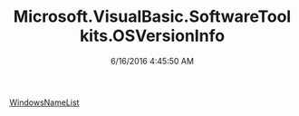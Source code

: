 ﻿---
title: Microsoft.VisualBasic.SoftwareToolkits.OSVersionInfo
date: 6/16/2016 4:45:50 AM
---

[WindowsNameList](T-Microsoft.VisualBasic.SoftwareToolkits.OSVersionInfo.WindowsNameList.html)
